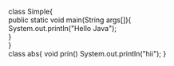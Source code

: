 class Simple{  
    public static void main(String args[]){  
     System.out.println("Hello Java");  
    }  
}  
class abs{
void prin()
System.out.println("hii");
}

